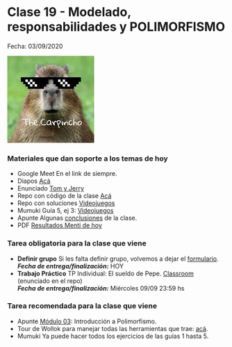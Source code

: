 # Clase 19 - Modelado, responsabilidades y POLIMORFISMO

Fecha: 03/09/2020

![bosspincho.jpeg](./assets/bosspincho.jpeg)


### Materiales que dan soporte a los temas de hoy

* Google Meet  En el link de siempre.
* Diapos 	[Acá](https://docs.google.com/presentation/d/1breDUPQjU2aWRg4uw6SRY7KjRRtuoHIHB1K1vE_qWjY/edit?usp=sharing)
* Enunciado	[Tom y Jerry](https://docs.google.com/document/d/1YqR9PzIkVSkrhyN5EhvD6EhAWnk5YuvXAo0t8Oyk4RA/edit?usp=sharing)
* Repo con código de la clase	[Acá](https://github.com/resLotus/clase_2_oop_ejercicio_tom_y_jerry)
* Repo con soluciones	[Videojuegos](https://github.com/pdepjm/2020-o-soluciones-videojuegos)
* Mumuki	Guía 5, ej 3: [Videojuegos](https://mumuki.io/pdep-utn/exercises/9518-programacion-con-objetos-practica-objetos-y-mensajes-videojuegos)
* Apunte 	Algunas [conclusiones](https://docs.google.com/document/d/1wUrUw4EyEHXG65uI4eT74EXwDVvJrzyqMYR2ngofVek/edit) de la clase.
* PDF	[Resultados Menti de hoy](./assets/Clase%2019%20Pdep%20Jueves%20Mañana%202020%20-%20Repaso.pdf)

### Tarea obligatoria para la clase que viene 

* **Definir grupo**	Si les falta definir grupo, volvemos a dejar el [formulario](https://docs.google.com/forms/d/e/1FAIpQLSfbhCr3ImKVBqvWqFGwQw-9oPdSiLtmu1glJqLUtSlMMse0AQ/viewform).  
***Fecha de entrega/finalización:*** HOY
* **Trabajo Práctico**	TP Individual: El sueldo de Pepe. [Classroom](https://classroom.github.com/a/ElrdZoDu) (enunciado en el repo)  
***Fecha de entrega/finalización:***  Miércoles 09/09 23:59 hs

### Tarea recomendada para la clase que viene

* Apunte	[Módulo 03](https://docs.google.com/document/d/1X7Sz12e7rbVO1x7uMD7ECjZnT-chELx0ElTPmNvNURU/edit#): Introducción a Polimorfismo.
* Tour de Wollok para manejar todas las herramientas que trae: [acá](https://www.wollok.org/tour/).
* Mumuki 	Ya puede hacer todos los ejercicios de las guías 1 hasta 5.

